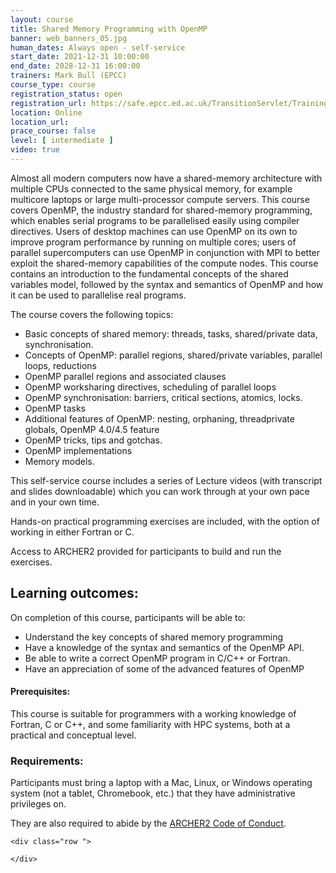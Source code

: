 ```yaml
---
layout: course
title: Shared Memory Programming with OpenMP
banner: web_banners_05.jpg 
human_dates: Always open - self-service 
start_date: 2021-12-31 10:00:00
end_date: 2028-12-31 16:00:00
trainers: Mark Bull (EPCC)
course_type: course
registration_status: open
registration_url: https://safe.epcc.ed.ac.uk/TransitionServlet/TrainingCourse/240000-OpenMP-SS
location: Online
location_url:
prace_course: false
level: [ intermediate ]
video: true
---
```



Almost all modern computers now have a shared-memory architecture with multiple CPUs connected to the same physical memory, for example multicore laptops or large multi-processor compute servers. This course covers OpenMP, the industry standard for shared-memory programming, which enables serial programs to be parallelised easily using compiler directives. Users of desktop machines can use OpenMP on its own to improve program performance by running on multiple cores; users of parallel supercomputers can use OpenMP in conjunction with MPI to better exploit the shared-memory capabilities of the compute nodes. This course contains an introduction to the fundamental concepts of the shared variables model, followed by the syntax and semantics of OpenMP and how it can be used to parallelise real programs.
 
The course covers the following topics:
- Basic concepts of shared memory: threads, tasks, shared/private data, synchronisation.
- Concepts of OpenMP: parallel regions, shared/private variables, parallel loops, reductions
- OpenMP parallel regions and associated clauses
- OpenMP worksharing directives, scheduling of parallel loops
- OpenMP synchronisation: barriers, critical sections, atomics, locks.
- OpenMP tasks
- Additional features of OpenMP: nesting, orphaning, threadprivate globals, OpenMP 4.0/4.5 feature
- OpenMP tricks, tips and gotchas.
- OpenMP implementations
- Memory models.

This self-service course includes a series of Lecture videos (with transcript and slides downloadable) which you can work through at your own pace and in your own time.

Hands-on practical programming exercises are included, with the option of working in either Fortran or C.
 
Access to ARCHER2 provided for participants to build and run the exercises.

## Learning outcomes:

On completion of this course, participants will be able to:
- Understand the key concepts of shared memory programming
- Have a knowledge of the syntax and semantics of the OpenMP API.
- Be able to write a correct OpenMP program in C/C++ or Fortran.
- Have an appreciation of some of the advanced features of OpenMP

#### Prerequisites:

This course is suitable for programmers with a working knowledge of Fortran, C or C++, and some familiarity with HPC systems, both at a practical and conceptual level.

### Requirements:

Participants must bring a laptop with a Mac, Linux, or Windows operating system (not a tablet, Chromebook, etc.) that they have administrative privileges on.

They are also required to abide by the [ARCHER2  Code of Conduct](../../../about/policies/code-of-conduct.html). 




<section id="service">

<!-- 

<h2><a name="materials">Course materials</a></h2>
 -->


    <div class="row ">	

<!-- 		
      <div class="col-xs-6 col-sm-4">
        <a class="ar2_linkbox ar2_linkbox-green" 
          href="   ">
          <strong>Course materials</strong>         
        </a>
      </div>
 -->

<!--  
      <div class="col-xs-6 col-sm-4">
        <a class="ar2_linkbox ar2_linkbox-teal" 
          href="https://pad.archer2.ac.uk/p/NNNNNN-xxxxxxx">
          <strong>Course Chat</strong>       
        </a>
      </div>
		
 -->
 	</div>
		
		
					


<!-- 		
<h2><a name="videos">Videos</a></h2>

<h3>Session 1</h3>

<div>
	<iframe title="Video" width="560" height="315" src="https://www.youtube.com/embed/xxxxxxxxxxx" frameborder="0" allow="accelerometer; autoplay; encrypted-media; gyroscope; picture-in-picture" allowfullscreen></iframe>
</div>

 -->





<!-- 
<h2><a name="feedback">Feedback</a></h2>


    <div class="row ">	

      <div class="col-xs-6 col-sm-4">
        <a class="ar2_linkbox ar2_linkbox-teal" 

           href="../../feedback/?course=210000-openmp-self-service" 
 

		>
          <strong>Feedback</strong><br/>
          Please let us know what was great about this course and anything we can improve
        </a>
      </div>
    </div>
		
 -->		

 
</section>


